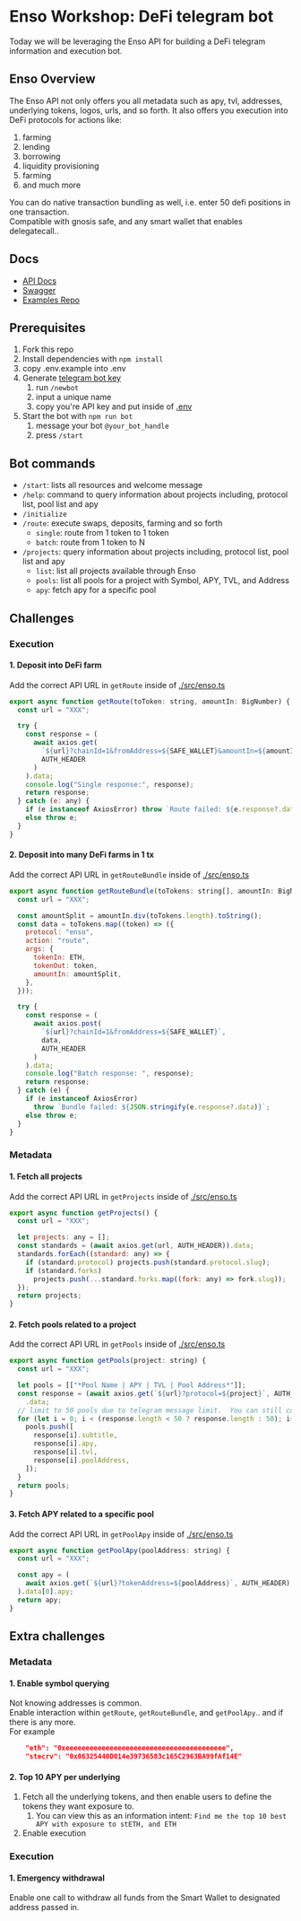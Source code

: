 # Enso Workshop: DeFi telegram bot 
Today we will be leveraging the Enso API for building a DeFi telegram information and execution bot.

## Enso Overview
The Enso API not only offers you all metadata such as apy, tvl, addresses, underlying tokens, logos, urls, and so forth.  It also offers you execution into DeFi protocols for actions like:  

1. farming  
2. lending  
3. borrowing  
4. liquidity provisioning  
5. farming  
6. and much more

You can do native transaction bundling as well, i.e. enter 50 defi positions in one transaction.  
Compatible with gnosis safe, and any smart wallet that enables delegatecall..

## Docs

- [API Docs](https://docs.enso.finance/)
- [Swagger](https://api.enso.finance/api#/)
- [Examples Repo](https://github.com/EnsoFinance/shortcuts-api-examples)

## Prerequisites
1. Fork this repo
2. Install dependencies with `npm install`
3. copy .env.example into .env
4. Generate [telegram bot key](https://t.me/BotFather)  
   1. run `/newbot`  
   2. input a unique name  
   3. copy you're API key and put inside of [.env](.env)
5. Start the bot with `npm run bot`
   1. message your bot `@your_bot_handle`  
   2. press `/start`  

## Bot commands
- `/start`: lists all resources and welcome message  
- `/help`:  command to query information about projects including, protocol list, pool list and apy  
- `/initialize`  
- `/route`: execute swaps, deposits, farming and so forth  
  - `single`: route from 1 token to 1 token  
  - `batch`: route from 1 token to N  
- `/projects`: query information about projects including, protocol list, pool list and apy  
  - `list`: list all projects available through Enso  
  - `pools`: list all pools for a project with Symbol, APY, TVL, and Address  
  - `apy`: fetch apy for a specific pool  


## Challenges

### Execution

#### 1. Deposit into DeFi farm
Add the correct API URL in `getRoute` inside of [./src/enso.ts](./src/enso.ts)  
```javascript
export async function getRoute(toToken: string, amountIn: BigNumber) {
  const url = "XXX";

  try {
    const response = (
      await axios.get(
        `${url}?chainId=1&fromAddress=${SAFE_WALLET}&amountIn=${amountIn.toString()}&tokenIn=${ETH}&tokenOut=${toToken}`,
        AUTH_HEADER
      )
    ).data;
    console.log("Single response:", response);
    return response;
  } catch (e: any) {
    if (e instanceof AxiosError) throw `Route failed: ${e.response?.data}`;
    else throw e;
  }
}
```

#### 2. Deposit into many DeFi farms in 1 tx
Add the correct API URL in `getRouteBundle` inside of [./src/enso.ts](./src/enso.ts)  
```javascript
export async function getRouteBundle(toTokens: string[], amountIn: BigNumber) {
  const url = "XXX";

  const amountSplit = amountIn.div(toTokens.length).toString();
  const data = toTokens.map((token) => ({
    protocol: "enso",
    action: "route",
    args: {
      tokenIn: ETH,
      tokenOut: token,
      amountIn: amountSplit,
    },
  }));

  try {
    const response = (
      await axios.post(
        `${url}?chainId=1&fromAddress=${SAFE_WALLET}`,
        data,
        AUTH_HEADER
      )
    ).data;
    console.log("Batch response: ", response);
    return response;
  } catch (e) {
    if (e instanceof AxiosError)
      throw `Bundle failed: ${JSON.stringify(e.response?.data)}`;
    else throw e;
  }
}
```

### Metadata

#### 1. Fetch all projects
Add the correct API URL in `getProjects` inside of [./src/enso.ts](./src/enso.ts)  
```javascript
export async function getProjects() {
  const url = "XXX";

  let projects: any = [];
  const standards = (await axios.get(url, AUTH_HEADER)).data;
  standards.forEach((standard: any) => {
    if (standard.protocol) projects.push(standard.protocol.slug);
    if (standard.forks)
      projects.push(...standard.forks.map((fork: any) => fork.slug));
  });
  return projects;
}
```

#### 2. Fetch pools related to a project
Add the correct API URL in `getPools` inside of [./src/enso.ts](./src/enso.ts)  
```javascript
export async function getPools(project: string) {
  const url = "XXX";

  let pools = [["*Pool Name | APY | TVL | Pool Address*"]];
  const response = (await axios.get(`${url}?protocol=${project}`, AUTH_HEADER))
    .data;
  // limit to 50 pools due to telegram message limit.  You can still console.log the full list here before array if you want more details
  for (let i = 0; i < (response.length < 50 ? response.length : 50); i++) {
    pools.push([
      response[i].subtitle,
      response[i].apy,
      response[i].tvl,
      response[i].poolAddress,
    ]);
  }
  return pools;
}
```

#### 3. Fetch APY related to a specific pool
Add the correct API URL in `getPoolApy` inside of [./src/enso.ts](./src/enso.ts)  
```javascript
export async function getPoolApy(poolAddress: string) {
  const url = "XXX";

  const apy = (
    await axios.get(`${url}?tokenAddress=${poolAddress}`, AUTH_HEADER)
  ).data[0].apy;
  return apy;
}
```

## Extra challenges

### Metadata

#### 1. Enable symbol querying
Not knowing addresses is common.  
Enable interaction within `getRoute`, `getRouteBundle`, and `getPoolApy`.. and if there is any more.  
For example
```json
    "eth": "0xeeeeeeeeeeeeeeeeeeeeeeeeeeeeeeeeeeeeeeee",
    "stecrv": "0x06325440D014e39736583c165C2963BA99fAf14E"
```

#### 2. Top 10 APY per underlying
1. Fetch all the underlying tokens, and then enable users to define the tokens they want exposure to.  
   1. You can view this as an information intent: `Find me the top 10 best APY with exposure to stETH, and ETH`
2. Enable execution

### Execution

#### 1. Emergency withdrawal
Enable one call to withdraw all funds from the Smart Wallet to designated address passed in.
